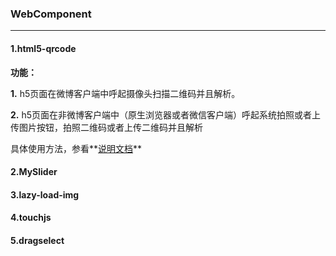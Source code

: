 ### WebComponent

----

#### 1.html5-qrcode

**功能：**

**1.** h5页面在微博客户端中呼起摄像头扫描二维码并且解析。

**2.** h5页面在非微博客户端中（原生浏览器或者微信客户端）呼起系统拍照或者上传图片按钮，拍照二维码或者上传二维码并且解析

具体使用方法，参看**[说明文档](https://github.com/zhiqiang21/WebComponent/tree/master/html5-Qrcode/README.md)**


#### 2.MySlider


#### 3.lazy-load-img

#### 4.touchjs

#### 5.dragselect